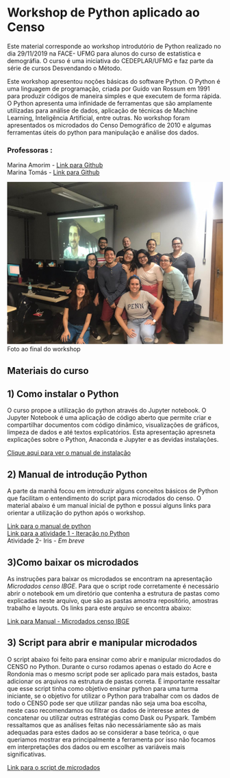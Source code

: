 # Workshop de Python aplicado ao Censo 

Este material corresponde ao workshop introdutório de Python realizado no dia 29/11/2019 na FACE- UFMG para 
alunos do curso de estatistica e demográfia. O curso é uma iniciativa do CEDEPLAR/UFMG e faz parte da série de
cursos Desvendando o Método.

Este workshop apresentou noções básicas do software Python. O Python é uma linguagem de programação,
criada por Guido van Rossum em 1991 para produzir códigos de maneira simples e que executem de forma rápida.
O Python apresenta uma infinidade de ferramentas que são amplamente utilizadas para análise de dados,
aplicação de técnicas de Machine Learning, Inteligência Artificial, entre outras. No workshop foram apresentados os microdados
do Censo Demográfico de 2010 e algumas ferramentas úteis do python para manipulação e análise dos dados.


### Professoras :

Marina Amorim - [Link para Github](https://github.com/MarinaAmorim)  
Marina Tomás - [Link para Github](https://github.com/marinattomas)

![Foto curso](https://github.com/marinattomas/Curso-de-Python-aplicado-ao-Censo/blob/master/WhatsApp%20Image%202019-11-29%20at%2017.16.27.jpeg)
Foto ao final do workshop

## Materiais do curso

## 1) Como instalar o Python

O curso propoe a utilização do python através do Jupyter notebook. O Jupyter Notebook é uma aplicação de código aberto que
permite criar e compartilhar documentos com código dinâmico, visualizações de gráficos, limpeza de dados e 
até textos explicatórios. Esta apresentação apresneta explicações sobre o Python, Anaconda e Jupyter e as devidas instalações.

[Clique aqui para ver o manual de instalação](https://github.com/MarinaAmorim/Curso-de-Python-aplicado-ao-Censo/blob/master/Python%20-%20Instala%C3%A7%C3%A3o%20.pdfs)

## 2)  Manual de introdução Python

A parte da manhã focou em introduzir alguns conceitos básicos de Python que facilitam o entendimento do script para 
microdados do censo. O material abaixo é um manual inicial de python e possui alguns links para orientar a utilização do python após o workshop. 

[Link para o manual de python](https://github.com/MarinaAmorim/Curso-de-Python-aplicado-ao-Censo/blob/master/Python%20-%20Instala%C3%A7%C3%A3o%20.pdfs)  
[Link para a atividade 1 - Iteração no Python](https://github.com/marinattomas/Curso-de-Python-aplicado-ao-Censo/blob/master/Itera%C3%A7%C3%A3o%20no%20Python.ipynb)  
Atividade 2- Iris - *Em breve*

## 3)Como baixar os microdados

As instruções para baixar os microdados se encontram na apresentação *Microdados censo IBGE*. Para que o script rode 
corretamente é necessário abrir o notebook em um diretório que contenha a estrutura de pastas como explicadas neste arquivo, que 
são as pastas amostra repositório, amostras trabalho e layouts. Os links para este arquivo se encontra abaixo:

[Link para Manual - Microdados censo IBGE](https://github.com/MarinaAmorim/Curso-de-Python-aplicado-ao-Censo/blob/master/Microdados%20IBGE%20-%20Censos%20Demogr%C3%A1fico.pdf)  

## 3) Script para abrir e manipular microdados

O script abaixo foi feito para ensinar como abrir e manipular microdados do CENSO no Python. Durante o curso rodamos apenas 
o estado do Acre e Rondonia mas o mesmo script pode ser aplicado para mais estados, basta adicionar os arquivos na estrutura de pastas correta. 
É importante ressaltar que esse script tinha como objetivo ensinar python para uma turma iniciante, se o objetivo for utilizar o Python 
para trabalhar com os dados de todo o CENSO pode ser que utilizar pandas não seja uma boa escolha, neste caso recomendamos ou filtrar
os dados de interesse antes de concatenar ou utilizar outras estratégias como Dask ou Pyspark. Também ressaltamos que as análises feitas não necessáriamente são as mais adequadas para estes dados ao se considerar a base teórica, o que queriamos mostrar era principalmente
a  ferramenta por isso não focamos em interpretações dos dados ou em escolher as variáveis mais significativas.

[Link para o script de microdados](https://github.com/MarinaAmorim/Curso-de-Python-aplicado-ao-Censo/blob/master/microdata_censo.ipynb)
